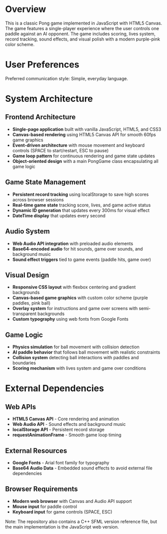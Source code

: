 # Overview

This is a classic Pong game implemented in JavaScript with HTML5 Canvas. The game features a single-player experience where the user controls one paddle against an AI opponent. The game includes scoring, lives system, record tracking, sound effects, and visual polish with a modern purple-pink color scheme.

# User Preferences

Preferred communication style: Simple, everyday language.

# System Architecture

## Frontend Architecture
- **Single-page application** built with vanilla JavaScript, HTML5, and CSS3
- **Canvas-based rendering** using HTML5 Canvas API for smooth 60fps game graphics
- **Event-driven architecture** with mouse movement and keyboard controls (SPACE to start/restart, ESC to pause)
- **Game loop pattern** for continuous rendering and game state updates
- **Object-oriented design** with a main PongGame class encapsulating all game logic

## Game State Management
- **Persistent record tracking** using localStorage to save high scores across browser sessions
- **Real-time game state** tracking score, lives, and game active status
- **Dynamic ID generation** that updates every 300ms for visual effect
- **DateTime display** that updates every second

## Audio System
- **Web Audio API integration** with preloaded audio elements
- **Base64-encoded audio** for hit sounds, game over sounds, and background music
- **Sound effect triggers** tied to game events (paddle hits, game over)

## Visual Design
- **Responsive CSS layout** with flexbox centering and gradient backgrounds
- **Canvas-based game graphics** with custom color scheme (purple paddles, pink ball)
- **Overlay system** for instructions and game over screens with semi-transparent backgrounds
- **Custom typography** using web fonts from Google Fonts

## Game Logic
- **Physics simulation** for ball movement with collision detection
- **AI paddle behavior** that follows ball movement with realistic constraints
- **Collision system** detecting ball interactions with paddles and boundaries
- **Scoring mechanism** with lives system and game over conditions

# External Dependencies

## Web APIs
- **HTML5 Canvas API** - Core rendering and animation
- **Web Audio API** - Sound effects and background music
- **localStorage API** - Persistent record storage
- **requestAnimationFrame** - Smooth game loop timing

## External Resources
- **Google Fonts** - Arial font family for typography
- **Base64 Audio Data** - Embedded sound effects to avoid external file dependencies

## Browser Requirements
- **Modern web browser** with Canvas and Audio API support
- **Mouse input** for paddle control
- **Keyboard input** for game controls (SPACE, ESC)

Note: The repository also contains a C++ SFML version reference file, but the main implementation is the JavaScript web version.